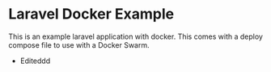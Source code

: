 # Laravel Docker Example

This is an example laravel application with docker.  This comes with a
deploy compose file to use with a Docker Swarm.

- Editeddd
